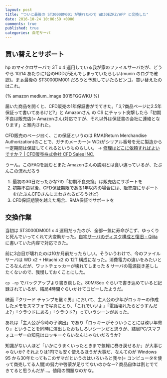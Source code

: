 ```yaml
---
layout: post
title: "ついに最後の ST3000DM001 が壊れたので WD30EZRZ/AFP と交換した"
date: 2016-10-24 10:06:59 +0900
comments: true
published: true
categories: 自宅サーバ
---
```


## 買い替えとサポート

hp のマイクロサーバで 3T x 4 運用している我が家のファイルサーバだが、どうやら 10/14 あたりに1台のHDDが死んでしまっていたらしい(munin のログで確認)。まぁ最後の ST3000DM001 だろうと予想していたらビンゴ。買い替えたのはこれ。

{% amazon medium_image B015FGGWKU %}

届いた商品を開くと、CFD販売の1年保証書がでてきた。「え?商品ページに2.5年保証って書いてあるけど?」と Amazonさん の CS にチャット突撃したら「初期不良は販売店(= Amazonさん)対応ですが、それ以外は保証書の会社に連絡となります」と案内された。

CFD販売のページ曰く、この保証というのは RMA(Return Merchandise Authorization)のことで、ガチのメーカー(= WD)がシリアル番号を元に製造から一定期間は保証してくれるというものらしい。 → [修理はどこに依頼すればよいですか？ | CFD販売株式会社 CFD Sales INC.](http://www.cfd.co.jp/support/faq/20140828-8/)

うーん。このFAQを読むとまた Amazonさんの説明とは食い違っているが、たぶんこの流れだろう

1. 最初の30日だったかな?の「初期不良交換」は販売店にサポートを
2. 初期不良以後、CFD保証期限である1年以内の場合には、販売店にサポートを(たぶんCFDさんにまわされるだろうけど)
3. CFD保証期限を越えた場合、RMA保証でサポートを


## 交換作業

当初は ST3000DM001 x 4 運用だったのが、全部一気に寿命がこず、ゆっくりと死んでいってくれて大変助かった。[自宅サーバのディスク構成と復旧 - Qiita](http://qiita.com/PharaohKJ/items/2741b681cf3bc8c2c5a0) に書いていた内容で対応できた。

前に3台目が壊れたのは10か月前だったらしい。そういうわけで、今のファイルサーバは WD x2 + Hitachi x2 の 12T 構成になった。消費電力の違いをみたいところなんだが、ワットチェッカーが壊れてしまった & サーバの電源抜き差ししたくないので、我慢しておくことにした。

`cp -rp` でバックアップより書き戻した。80M/Sec ぐらいで書き込めていると記録されているが、結局4時間ぐらいかけてコピーしたようだ。

映画『クリード チャンプを継ぐ男』において、主人公の少年がロッキーの作成したメモをスマフォで写真にとり、「これでいいよ」「電話壊れたらどうすんだよ?」「クラウドにある」「クラウド?」っていうシーンがあった。

あれは「主人公が今時の子演出」であり「ロッキーがそういうことには疎い年寄り」ということを同時に演出したおもしろいシーンだと思うが、結局PC/スマフォユーザーの知見はロッキーぐらいなんじゃないだろうか? 

知識がない人ほど「いかにうまくいったときまで気軽に巻き戻せるか」が大事じゃないか? それよりは1円でも安く使えるほうが大事だ、なんてのが Windows 95 から30年たってもこのザマだというのはいろいろと我々(= コンピュータを使って商売してる人間)の努力や啓蒙が足りてないのかなー? 商品自体は割とでてきてると思うんだが…。値段の問題なのかな。
